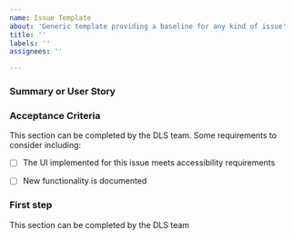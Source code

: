 ```yaml
---
name: Issue Template
about: 'Generic template providing a baseline for any kind of issue'
title: ''
labels: ''
assignees: ''

---
```


### Summary or User Story



### Acceptance Criteria

This section can be completed by the DLS team. Some requirements to consider
including:

- [ ] The UI implemented for this issue meets accessibility requirements
- [ ] New functionality is documented


### First step

This section can be completed by the DLS team

